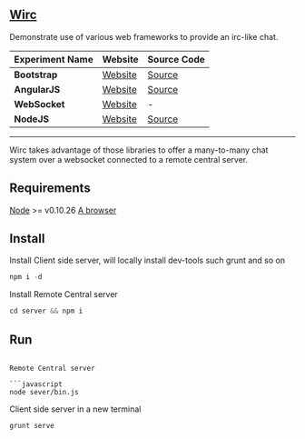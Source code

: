 ## [Wirc](https://github.com/maboiteaspam/wirc)

Demonstrate use of various web frameworks to provide an irc-like chat.


| Experiment Name | Website | Source Code |
| ------------- |-------------|-------------|
| **Bootstrap** | [Website](http://getbootstrap.com) | [Source](https://github.com/twbs/bootstrap) |
| **AngularJS** | [Website](https://angularjs.org/) | [Source](https://github.com/streamproc/MediaStreamRecorder/tree/master/demos/video-recorder.html) |
| **WebSocket** | [Website](https://developer.mozilla.org/fr/docs/WebSockets) | - |
| **NodeJS** | [Website](http://nodejs.org/) | [Source](https://github.com/joyent/node) |

----

Wirc takes advantage of those libraries to offer a many-to-many chat system over a websocket connected to a remote central server.

## Requirements

[Node](http://nodejs.org/download/) >= v0.10.26
[A browser](http://stackoverflow.com/a/2700609)

## Install

Install Client side server, will locally install dev-tools such grunt and so on
```javascript
npm i -d
```


Install Remote Central server
```javascript
cd server && npm i
```

## Run
```

Remote Central server

```javascript
node sever/bin.js
```

Client side server in a new terminal

```javascript
grunt serve
```
